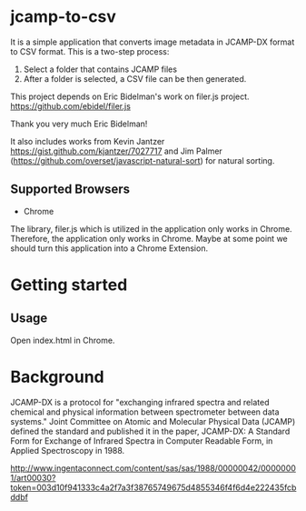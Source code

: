 jcamp-to-csv
============

It is a simple application that converts image metadata in JCAMP-DX format to CSV format. This is a two-step process:
1. Select a folder that contains JCAMP files
2. After a folder is selected, a CSV file can be then generated.

This project depends on Eric Bidelman's work on filer.js project. https://github.com/ebidel/filer.js

Thank you very much Eric Bidelman!

It also includes works from Kevin Jantzer <https://gist.github.com/kjantzer/7027717> and Jim Palmer
(https://github.com/overset/javascript-natural-sort) for natural sorting.


Supported Browsers
------------------

* Chrome

The library, filer.js which is utilized in the application only works in Chrome. Therefore, the application only works
in Chrome. Maybe at some point we should turn this application into a Chrome Extension.

Getting started
=======

Usage
-----
Open index.html in Chrome.


Background
=======
JCAMP-DX is a protocol for "exchanging infrared spectra and related chemical and physical information between
spectrometer between data systems." Joint Committee on Atomic and Molecular Physical Data (JCAMP) defined the standard
and published it in the paper, JCAMP-DX: A Standard Form for Exchange of Infrared Spectra in Computer Readable Form, in
 Applied Spectroscopy in 1988.

http://www.ingentaconnect.com/content/sas/sas/1988/00000042/00000001/art00030?token=003d10f941333c4a2f7a3f38765749675d4855346f4f6d4e222435fcbddbf